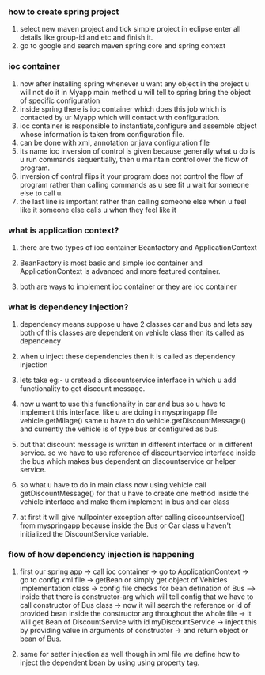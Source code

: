 ### how to create spring project
1. select new maven project and tick simple project in eclipse enter all details like group-id and etc and finish it.
2. go to google and search maven spring core and spring context

### ioc container
1. now after installing spring whenever u want any object in the project u will not do it in Myapp main method u will tell to spring bring the object of specific configuration
2. inside spring there is ioc container which does this job which is contacted  by ur Myapp which will contact with configuration.
3. ioc container is responsible to instantiate,configure and assemble object whose information is taken from configuration file.
4. can be done with xml, annotation or java configuration file
5. its name ioc inversion of control is given because generally what u do is u run commands sequentially, then u maintain control over the flow of program.
6. inversion of control flips it your program does not control the flow of program rather than calling commands as u see fit u wait for someone else to call u.
7. the last line is important rather than calling someone else when u feel like it someone else calls u when they feel like it

### what is application context?
1. there are two types of ioc container Beanfactory and ApplicationContext

2. BeanFactory is most basic and simple ioc container and ApplicationContext is advanced and more featured container.

3. both are ways to implement ioc container or they are ioc container

### what is dependency Injection?
1. dependency means suppose u have 2 classes car and bus and lets say both of this classes are dependent on vehicle class then its called as dependency

2. when u inject these dependencies then it is called as dependency injection

3. lets take eg:- u cretead a discountservice interface in which u add functionality to get discount message.

4. now u want to use this functionality in car and bus so u have to implement this interface. like u are doing in myspringapp file vehicle.getMilage() same u have to do vehicle.getDiscountMessage()
and currently the vehicle is of type bus or configured as bus.

5. but that discount message is written in different interface or in different service. so we have to use reference of discountservice interface inside the bus which makes bus dependent on discountservice or helper service.

6. so what u have to do in main class now using vehicle call getDiscountMessage() for that u have to create one method inside the vehicle interface and make them implement in bus and car class

7. at first it will give nullpointer exception after calling discountservice() from myspringapp because inside the Bus or Car class u haven't initialized the DiscountService variable.

### flow of how dependency injection is happening

1. first our spring app -> call ioc container -> go to ApplicationContext -> go to config.xml file -> getBean or simply get object of Vehicles implementation class -> config file checks for bean defination of Bus --> inside that there is constructor-arg which will tell config that we have to call constructor of Bus class -> now it will search the reference or id of provided bean inside the constructor arg throughout the whole file -> it will get Bean of DiscountService with id myDiscountService -> inject this by providing value in arguments of constructor -> and return object or bean of Bus.

2. same for setter injection as well though in xml file we define how to inject the dependent bean by using using property tag.